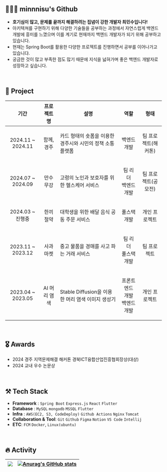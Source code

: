 ## 🧑🏻‍💻 minnnisu's Github
- **호기심이 많고, 문제를 끝까지 해결하려는 집념이 강한 개발자 최민수입니다!**
- 아키텍쳐를 구현하기 위해 다양한 기술들을 공부하는 과정에서 자연스럽게 백엔드 개발에 흥미를 느꼈으며 이를 계기로 현재까지 백엔드 개발자가 되기 위해 공부하고 있습니다.
- 현재는 Spring Boot를 활용한 다양한 프로젝트를 진행하면서 공부를 이어나가고 있습니댜.
- 궁금한 것이 많고 부족한 점도 많기 때문에 지식을 넗혀가며 좋은 백엔드 개발자로 성장하고 싶습니다.

<br/>

## 📖 Project
| 기간 | 프로젝트명 | 설명 | 역할 | 형태 |
|-----|---------|-----|-----|-----|
| <p align="center"> 2024.11 ~ 2024.11 </p> | <p align="center"> 함께, 경주 </p> | 카드 형태의 숏폼을 이용한 경주시와 시민의 정책 소통 플랫폼 | <p align="center"> 백엔드 개발 </p> | <p align="center"> 팀 프로젝트(해커톤) </p> |
| <p align="center"> 2024.07 ~ 2024.09 </p> | <p align="center"> 만수무강 </p> | 고령의 노인과 보호자를 위한 헬스케어 서비스 | <p align="center"> 팀 리더 <br/> 백엔드 개발 </p> | <p align="center"> 팀 프로젝트(공모전) </p> |
| <p align="center"> 2024.03 ~ 진행중 </p> | <p align="center"> 한끼절약 </p> | 대학생을 위한 배달 음식 공동 주문 서비스 | <p align="center"> 풀스택 개발 </p> | <p align="center"> 개인 프로젝트 </p> |
| <p align="center"> 2023.11 ~ 2023.12 </p> | <p align="center"> 사과마켓 </p> | 중고 물품을 경매를 사고 파는 거래 서비스 | <p align="center"> 팀 리더 <br/> 풀스택 개발 | <p align="center"> 팀 프로젝트 </p> |
| <p align="center"> 2023.04 ~ 2023.05 </p> | <p align="center"> AI 머리 염색 </p> | Stable Diffusion을 이용한 머리 염색 이미지 생성기 | <p align="center"> 프론트엔드 개발 <br/> 백엔드 개발 </p> | <p align="center"> 개인 프로젝트 </p> |

<br/>

## 🎖️ Awards
- 2024 경주 지역문제해결 해커톤 경북ICT융합산업진흥협회장상(대상)
- 2024 교내 우수 논문상

<br/>
  
## ⚒️ Tech Stack
- **Framework** : `Spring Boot` `Express.js` `React` `Flutter`
- **Database** : `MySQL` `mongodb` `MSSQL` `Flutter`
- **Infra** : `AWS(EC2, S3, CodeDeploy)` `Github Actions` `Nginx` `Tomcat`
- **Collaboration & Tool**: `Git` `Github` `Figma` `Notion` `VS Code` `Intellij`
- **ETC**: `FCM` `Docker`, `Linux(ubuntu)`



<br/>

## 🔥 Activity
| ![](http://github-profile-summary-cards.vercel.app/api/cards/profile-details?username=minnnisu&theme=dark) | [![Anurag's GitHub stats](https://github-readme-stats.vercel.app/api?username=minnnisu&theme=dark)](https://github.com/anuraghazra/github-readme-stats) |
| ------------- | ------------- |
